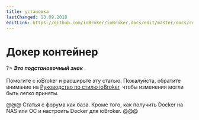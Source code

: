 ```yaml
---
title: установка
lastChanged: 13.09.2018
editLink: https://github.com/ioBroker/ioBroker.docs/edit/master/docs/ru/install/docker.md
---
```

# Докер контейнер
?> ***Это подстановочный знак*** . <br><br> Помогите с ioBroker и расширьте эту статью. Пожалуйста, обратите внимание на [Руководство по стилю ioBroker](community/styleguidedoc), чтобы изменения могли быть легко приняты.

@@@ Статья с форума как база. Кроме того, как получить Docker на NAS или ОС и настроить Docker для ioBroker. @@@
